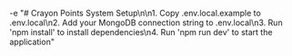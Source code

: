 -e "# Crayon Points System Setup\n\n1. Copy .env.local.example to .env.local\n2. Add your MongoDB connection string to .env.local\n3. Run 'npm install' to install dependencies\n4. Run 'npm run dev' to start the application" 
